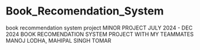 # Book_Recomendation_System
book recommendation system project
MINOR PROJECT JULY 2024 - DEC 2024
BOOK RECOMENDATION SYSTEM PROJECT WITH MY TEAMMATES MANOJ LODHA, MAHIPAL SINGH TOMAR   
